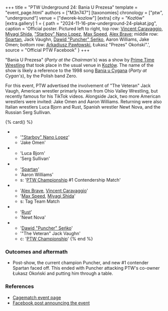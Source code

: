 +++
title = "PTW Underground 24: Bania U Prezesa"
template = "event_page.html"
authors = ["M3n747"]
[taxonomies]
chronology = ["ptw", "underground"]
venue = ["dworek-kozlow"]
[extra]
city = "Kozłów"
[extra.gallery]
1 = { path = "2024-11-16-ptw-underground-24-plakat.jpg", caption = 'Official poster. Pictured left to right, top row: [Vincent Caravaggio](@/w/vincent-caravaggio.md), [Miyagi Shida](@/w/miyagi-shida.md), ["Starboy" Nano Lopez](@/w/nano-lopez.md), [Max Speed](@/w/max-speed.md), [Alex Brave](@/w/alex-brave.md); middle row: [Spartan](@/w/spartan.md), Jack Vaughn, [Dawid "Puncher" Seńko](@/w/puncher.md), Aaron Williams, Jake Omen; bottom row: [Arkadiusz Pawłowski](@/w/pan-pawlowski.md), Łukasz "Prezes" Okoński".', source = "Official PTW Facebook" }
+++

"Bania U Prezesa" (_Party at the Chairman's_) was a show by [Prime Time Wrestling](@/o/ptw.md) that took place in the usual venue in [Kozłów](@/v/dworek-kozlow.md). The name of the show is likely a reference to the 1998 song [Bania u Cygana](https://www.youtube.com/watch?v=xLj5xaahdF8) (_Party at Cygan's_), by the Polish band Zero.

For this event, PTW advertised the involvement of "The Veteran" Jack Vaugh, American wrestler primarly known from Ohio Valley Wrestling, but recently famous for his TikTok videos. Alongside Jack, two more American wrestlers were invited: Jake Omen and Aaron Williams.
Returning were also Italian wrestlers Luca Bjorn and Rust, Spanish wrestler Newt Nova, and the Russian Serg Sullivan.

{% card() %}
- - '["Starboy" Nano Lopez](@/w/nano-lopez.md)'
  - 'Jake Omen'
- - 'Luca Bjorn'
  - 'Serg Sullivan'
- - '[Spartan](@/w/spartan.md)'
  - 'Aaron Williams'
  - s: '[PTW Championship](@/c/ptw-championship.md) #1 Contendership Match'
- - '[Alex Brave](@/w/alex-brave.md), [Vincent Caravaggio](@/w/vincent-caravaggio.md)'
  - '[Max Speed](@/w/max-speed.md), [Miyagi Shida](@/w/miyagi-shida.md)'
  - s: Tag Team Match
- - '[Rust](@/w/rust.md)'
  - 'Newt Nova'
- - '[Dawid "Puncher" Seńko](@/w/puncher.md)'
  - '"The Veteran" Jack Vaughn'
  - c: '[PTW Championship](@/c/ptw-championship.md)'
{% end %}

### Outcomes and aftermath

* Post-show, the current champion Puncher, and new #1 contender Spartan faced off. This ended with Puncher attacking PTW's co-owner Łukasz Okoński and putting him through a table.

### References

* [Cagematch event page](https://www.cagematch.net/?id=1&nr=412026)
* [Facebook post announcing the event](https://www.facebook.com/photo/?fbid=568458088840171&set=a.136592405360077)
